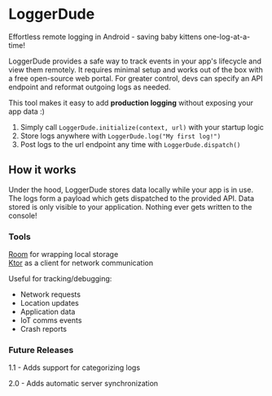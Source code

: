 # LoggerDude

Effortless remote logging in Android - saving baby kittens one-log-at-a-time!

LoggerDude provides a safe way to track events in your app's lifecycle and view them remotely. 
It requires minimal setup and works out of the box with a free open-source web portal. 
For greater control, devs can specify an API endpoint and reformat outgoing logs as needed.

This tool makes it easy to add __production logging__ without exposing your app data :)

1. Simply call `LoggerDude.initialize(context, url)` with your startup logic
2. Store logs anywhere with `LoggerDude.log("My first log!")`
3. Post logs to the url endpoint any time with `LoggerDude.dispatch()`

## How it works
Under the hood, LoggerDude stores data locally while your app is in use. 
The logs form a payload which gets dispatched to the provided API. 
Data stored is only visible to your application. Nothing ever gets written to the console! 

### Tools
[Room](https://developer.android.com/topic/libraries/architecture/room) for wrapping local storage  
[Ktor](https://ktor.io/) as a client for network communication

Useful for tracking/debugging:
- Network requests
- Location updates
- Application data
- IoT comms events
- Crash reports

### Future Releases

1.1 - Adds support for categorizing logs

2.0 - Adds automatic server synchronization
